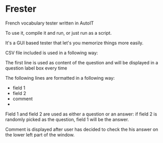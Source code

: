 Frester
=======

French vocabulary tester written in AutoIT

To use it, compile it and run, or just run as a script.

It's a GUI based tester that let's you memorize things more easily.


CSV file included is used in a following way:

The first line is used as content of the question and will be displayed in a question label box every time

The following lines are formatted in a following way:

* field 1
* field 2
* comment
* 

Field 1 and field 2 are used as either a question or an answer: if field 2 is randomly picked as the question, field 1 will be the answer.

Comment is displayed after user has decided to check the his answer on the lower left part of the window.
